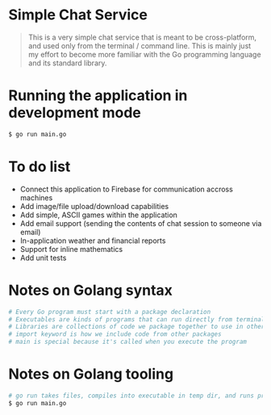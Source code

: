 # Simple Chat Service

> This is a very simple chat service that is meant to be cross-platform, and used only from the terminal / command line. This is mainly just my effort to become more familiar with the Go programming language and its standard library.

# Running the application in development mode

```bash
$ go run main.go
```

# To do list

* Connect this application to Firebase for communication accross machines
* Add image/file upload/download capabilities
* Add simple, ASCII games within the application
* Add email support (sending the contents of chat session to someone via email)
* In-application weather and financial reports
* Support for inline mathematics
* Add unit tests

# Notes on Golang syntax

```bash
# Every Go program must start with a package declaration
# Executables are kinds of programs that can run directly from terminal
# Libraries are collections of code we package together to use in other programs
# import keyword is how we include code from other packages
# main is special because it's called when you execute the program
```

# Notes on Golang tooling

```bash
# go run takes files, compiles into executable in temp dir, and runs program
$ go run main.go
```